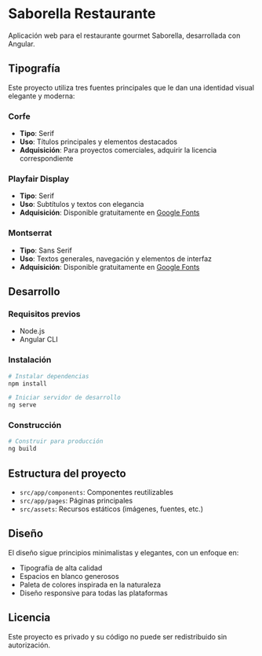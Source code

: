 # Saborella Restaurante

Aplicación web para el restaurante gourmet Saborella, desarrollada con Angular.

## Tipografía

Este proyecto utiliza tres fuentes principales que le dan una identidad visual elegante y moderna:

### Corfe

- **Tipo**: Serif
- **Uso**: Títulos principales y elementos destacados
- **Adquisición**: Para proyectos comerciales, adquirir la licencia correspondiente

### Playfair Display

- **Tipo**: Serif
- **Uso**: Subtítulos y textos con elegancia
- **Adquisición**: Disponible gratuitamente en [Google Fonts](https://fonts.google.com/specimen/Playfair+Display)

### Montserrat

- **Tipo**: Sans Serif
- **Uso**: Textos generales, navegación y elementos de interfaz
- **Adquisición**: Disponible gratuitamente en [Google Fonts](https://fonts.google.com/specimen/Montserrat)

## Desarrollo

### Requisitos previos

- Node.js
- Angular CLI

### Instalación

```bash
# Instalar dependencias
npm install

# Iniciar servidor de desarrollo
ng serve
```

### Construcción

```bash
# Construir para producción
ng build
```

## Estructura del proyecto

- `src/app/components`: Componentes reutilizables
- `src/app/pages`: Páginas principales
- `src/assets`: Recursos estáticos (imágenes, fuentes, etc.)

## Diseño

El diseño sigue principios minimalistas y elegantes, con un enfoque en:

- Tipografía de alta calidad
- Espacios en blanco generosos
- Paleta de colores inspirada en la naturaleza
- Diseño responsive para todas las plataformas

## Licencia

Este proyecto es privado y su código no puede ser redistribuido sin autorización.
